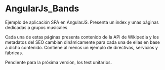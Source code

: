 # AngularJs_Bands

Ejemplo de aplicación SPA en AngularJS. Presenta un index y unas páginas dedicadas a grupos musicales. 

Cada una de estas páginas presenta contenido de la API de Wikipedia y los metadatos del SEO cambian dinámicamente para cada una de ellas en base a dicho contenido. 
Contiene al menos un ejemplo de directivas, servicios y fábricas.

Pendiente para la próxima versión, los test unitarios.

